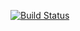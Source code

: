 [![Build Status](https://travis-ci.com/NonzwakaziMgxaji/bootcamp-terminal-tests.svg?branch=master)](https://travis-ci.com/NonzwakaziMgxaji/bootcamp-terminal-tests)
